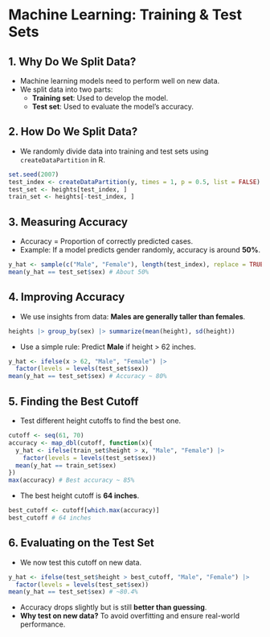 # Machine Learning: Training & Test Sets

## 1. Why Do We Split Data?
- Machine learning models need to perform well on new data.
- We split data into two parts:
  - **Training set**: Used to develop the model.
  - **Test set**: Used to evaluate the model’s accuracy.

## 2. How Do We Split Data?
- We randomly divide data into training and test sets using `createDataPartition` in R.

```r
set.seed(2007)
test_index <- createDataPartition(y, times = 1, p = 0.5, list = FALSE)
test_set <- heights[test_index, ]
train_set <- heights[-test_index, ]
```

## 3. Measuring Accuracy
- Accuracy = Proportion of correctly predicted cases.
- Example: If a model predicts gender randomly, accuracy is around **50%**.

```r
y_hat <- sample(c("Male", "Female"), length(test_index), replace = TRUE)
mean(y_hat == test_set$sex) # About 50%
```

## 4. Improving Accuracy
- We use insights from data: **Males are generally taller than females**.

```r
heights |> group_by(sex) |> summarize(mean(height), sd(height))
```
- Use a simple rule: Predict **Male** if height > 62 inches.

```r
y_hat <- ifelse(x > 62, "Male", "Female") |> 
  factor(levels = levels(test_set$sex))
mean(y_hat == test_set$sex) # Accuracy ~ 80%
```

## 5. Finding the Best Cutoff
- Test different height cutoffs to find the best one.

```r
cutoff <- seq(61, 70)
accuracy <- map_dbl(cutoff, function(x){
  y_hat <- ifelse(train_set$height > x, "Male", "Female") |> 
    factor(levels = levels(test_set$sex))
  mean(y_hat == train_set$sex)
})
max(accuracy) # Best accuracy ~ 85%
```

- The best height cutoff is **64 inches**.

```r
best_cutoff <- cutoff[which.max(accuracy)]
best_cutoff # 64 inches
```

## 6. Evaluating on the Test Set
- We now test this cutoff on new data.

```r
y_hat <- ifelse(test_set$height > best_cutoff, "Male", "Female") |> 
  factor(levels = levels(test_set$sex))
mean(y_hat == test_set$sex) # ~80.4%
```

- Accuracy drops slightly but is still **better than guessing**.
- **Why test on new data?** To avoid overfitting and ensure real-world performance.

